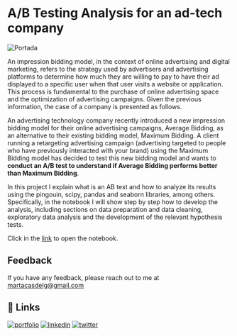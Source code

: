 # A/B Testing Analysis for an ad-tech company

![Portada](https://socital.com/wp-content/uploads/2022/01/thumbnail-ab-testing.jpg)

An impression bidding model, in the context of online advertising and digital marketing, refers to the strategy used by advertisers and advertising platforms to determine how much they are willing to pay to have their ad displayed to a specific user when that user visits a website or application. This process is fundamental to the purchase of online advertising space and the optimization of advertising campaigns. Given the previous information, the case of a company is presented as follows. 

An advertising technology company recently introduced a new impression bidding model for their online advertising campaigns, Average Bidding, as an alternative to their existing bidding model, Maximum Bidding. A client running a retargeting advertising campaign (advertising targeted to people who have previously interacted with your brand) using the Maximum Bidding model has decided to test this new bidding model and wants to **conduct an A/B test to understand if Average Bidding performs better than Maximum Bidding**.

In this project I explain what is an AB test and how to analyze its results using the pingouin, scipy, pandas and seaborn libraries, among others. Specifically, in the notebook I will show step by step how to develop the analysis, including sections on data preparation and data cleaning, exploratory data analysis and the development of the relevant hypothesis tests.

Click in the [link](https://github.com/MartaCasdelg/Private_projects/blob/main/AB%20Test%20for%20an%20ad-tech%20company/a-b-testing-analysis-for-an-ad-tech-company.ipynb) to open the notebook.

## Feedback

If you have any feedback, please reach out to me at martacasdelg@gmail.com

## 🔗 Links
[![portfolio](https://img.shields.io/badge/my_portfolio-000?style=for-the-badge&logo=ko-fi&logoColor=white)](https://martacastrillo.com/)
[![linkedin](https://img.shields.io/badge/linkedin-0A66C2?style=for-the-badge&logo=linkedin&logoColor=white)](https://www.linkedin.com/in/marta-castrillo-delgado/)
[![twitter](https://img.shields.io/badge/twitter-1DA1F2?style=for-the-badge&logo=twitter&logoColor=white)](https://twitter.com/martacasdelg)